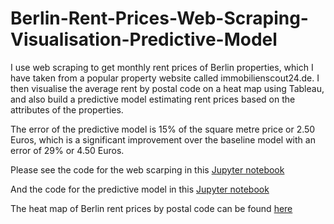 # Berlin-Rent-Prices-Web-Scraping-Visualisation-Predictive-Model
I use web scraping to get monthly rent prices of Berlin properties, which I have taken from a popular property website 
called immobilienscout24.de. I then visualise the average rent by postal code on a heat map using Tableau, and also
build a predictive model estimating rent prices based on the attributes of the properties.

The error of the predictive model is 15% of the square metre price or 2.50 Euros, which is a significant improvement over the baseline model
with an error of 29% or 4.50 Euros.

Please see the code for the web scarping in this [Jupyter notebook](https://github.com/AleKosc/Berlin-Rent-Prices-Web-Scraping-Visualisation-Predictive-Model/blob/master/Berlin_Rent_Scraping.ipynb)

And the code for the predictive model in this [Jupyter notebook](https://github.com/AleKosc/Berlin-Rent-Prices-Web-Scraping-Visualisation-Predictive-Model/blob/master/Berlin_Rent_Model.ipynb)

The heat map of Berlin rent prices by postal code can be found [here](https://public.tableau.com/profile/ale.kos#!/vizhome/BerlinRentperSqM/RentperSqM)
    
